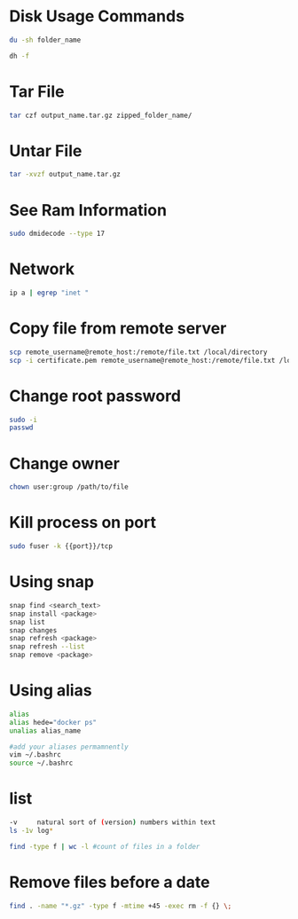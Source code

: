 # Disk Usage Commands

```bash
du -sh folder_name
```

```bash
dh -f
```


# Tar File
```bash
tar czf output_name.tar.gz zipped_folder_name/
```

# Untar File
```bash
tar -xvzf output_name.tar.gz
```

# See Ram Information
```bash
sudo dmidecode --type 17
```


# Network
```bash
ip a | egrep "inet "
```


# Copy file from remote server
```bash
scp remote_username@remote_host:/remote/file.txt /local/directory
scp -i certificate.pem remote_username@remote_host:/remote/file.txt /local/directory
```

# Change root password
```bash
sudo -i
passwd
```

# Change owner
```bash
chown user:group /path/to/file
```

# Kill process on port
```bash
sudo fuser -k {{port}}/tcp
```

# Using snap
```bash
snap find <search_text>
snap install <package>
snap list
snap changes
snap refresh <package>
snap refresh --list
snap remove <package>
```

# Using alias
```bash
alias
alias hede="docker ps"
unalias alias_name

#add your aliases permamnently
vim ~/.bashrc
source ~/.bashrc
```


# list
```bash
-v     natural sort of (version) numbers within text
ls -1v log*

find -type f | wc -l #count of files in a folder
```

# Remove files before a date
```bash
find . -name "*.gz" -type f -mtime +45 -exec rm -f {} \;
```


